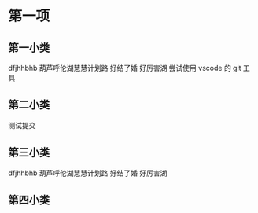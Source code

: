 # 第一项

## 第一小类

dfjhhbhb 葫芦呼伦湖慧慧计划路 好结了婚 好厉害湖
尝试使用 vscode 的 git 工具

## 第二小类

测试提交

## 第三小类

dfjhhbhb 葫芦呼伦湖慧慧计划路 好结了婚 好厉害湖

## 第四小类
